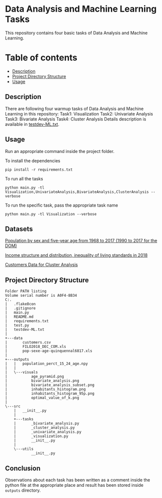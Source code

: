# Data Analysis and Machine Learning Tasks

<!-- Describe your project in brief -->
This repository contains four basic tasks of Data Analysis and Machine Learning.

# Table of contents
- [Description](#Description)
- [Project Directory Structure](#Project-Directory-Structure)
- [Usage](#Usage)

## Description
There are following four warmup tasks of Data Analysis and Machine Learning in this repository:
Task1: Visualization
Task2: Univariate Analysis
Task3: Bivariate Analysis
Task4: Cluster Analysis
Details description is available in [testdev-ML.txt](testdev-ML.txt).

## Usage
Run an appropriate command inside the project folder. 

To install the dependencies
```
pip install -r requirements.txt
```

To run all the tasks
```
python main.py -tl Visualization,UnivariateAnalysis,BivariateAnalysis,ClusterAnalysis --verbose
```

To run the specific task, pass the appropriate task name  
```
python main.py -tl Visualization --verbose
```

## Datasets
[Population by sex and five-year age from 1968 to 2017 (1990 to 2017 for the DOM)](https://www.insee.fr/fr/statistiques/1893204)

[Income structure and distribution, inequality of living standards in 2018](https://www.insee.fr/fr/statistiques/5009218)

[Customers Data for Cluster Analysis](https://www.kaggle.com/akram24/mall-customers)


## Project Directory Structure
```
Folder PATH listing
Volume serial number is A0F4-8B34
C:.
|   .flake8con
|   .gitignore
|   main.py
|   README.md
|   requirements.txt
|   test.py
|   testdev-ML.txt
|   
+---data
|       customers.csv
|       FILO2018_DEC_COM.xls
|       pop-sexe-age-quinquennal6817.xls
|       
+---outputs
|   |   population_perct_15_24_age.npy
|   |   
|   \---visuals
|           age_pyramid.png
|           bivariate_analysis.png
|           bivariate_analysis_subset.png
|           inhabitants_histogram.png
|           inhabitants_histogram_95p.png
|           optimal_value_of_k.png
|           
\---src
    |   __init__.py
    |   
    +---tasks
    |       _bivariate_analysis.py
    |       _cluster_analysis.py
    |       _univariate_analysis.py
    |       _visualization.py
    |       __init__.py
    |       
    \---utils
            __init__.py
```

## Conclusion
Observations about each task has been written as a comment inside the 
python file at the appropriate place and result has been stored inside 
`outputs` directory.



